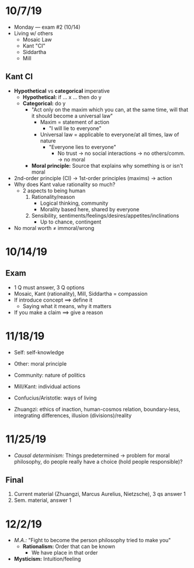 # 10/7/19
* Monday — exam #2 (10/14)
* Living w/ others
    * Mosaic Law
    * Kant "CI"
    * Siddartha
    * Mill

## Kant CI
* **Hypothetical** vs **categorical** imperative
    * **Hypothetical:** if ... x ... then do y
    * **Categorical:** do y
        * "Act only on the maxim which you can, at the same time, will that it
            should become a universal law"
            * Maxim = statement of action
                * "I will lie to everyone"
            * Universal law = applicable to everyone/at all times, law of
                nature
                * "Everyone lies to everyone"
                    * No trust → no social interactions → no others/comm. → no
                        moral
        * **Moral principle:** Source that explains why something is or isn't moral
* 2nd-order principle (CI) → 1st-order principles (maxims) → action
* Why does Kant value rationality so much?
    * 2 aspects to being human
        1. Rationality/reason
            * Logical thinking, community
            * Morality based here, shared by everyone
        2. Sensibility, sentiments/feelings/desires/appetites/inclinations
            * Up to chance, contingent
* No moral worth $\not=$ immoral/wrong

# 10/14/19
## Exam
* 1 Q must answer, 3 Q options
* Mosaic, Kant (rationality), Mill, Siddartha = compassion
* If introduce concept $\implies$ define it
    * Saying what it means, why it matters
* If you make a claim $\implies$ give a reason

# 11/18/19
* Self: self-knowledge
* Other: moral principle
* Community: nature of politics

* Mill/Kant: individual actions
* Confucius/Aristotle: ways of living
* Zhuangzi: ethics of inaction, human-cosmos relation, boundary-less,
    integrating differences, illusion (divisions)/reality

# 11/25/19
* *Causal determinism:* Things predetermined → problem for moral philosophy, do
    people really have a choice (hold people responsible)?

## Final
1. Current material (Zhuangzi, Marcus Aurelius, Nietzsche), 3 qs answer 1
2. Sem. material, answer 1

# 12/2/19
* *M.A.:* "Fight to become the person philosophy tried to make you"
    * **Rationalism:** Order that can be known
        * We have place in that order
* **Mysticism:** Intuition/feeling
